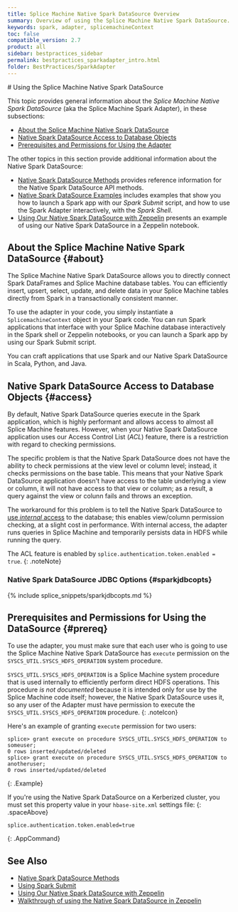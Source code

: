 ```yaml
---
title: Splice Machine Native Spark DataSource Overview
summary: Overview of using the Splice Machine Native Spark DataSource.
keywords: spark, adapter, splicemachineContext
toc: false
compatible_version: 2.7
product: all
sidebar: bestpractices_sidebar
permalink: bestpractices_sparkadapter_intro.html
folder: BestPractices/SparkAdapter
---
```

<section>
<div class="TopicContent" data-swiftype-index="true" markdown="1">
# Using the Splice Machine Native Spark DataSource

This topic provides general information about the *Splice Machine Native Spark DataSource* (aka the Splice Machine Spark Adapter), in these subsections:
* [About the Splice Machine Native Spark DataSource](#about)
* [Native Spark DataSource Access to Database Objects](#access)
* [Prerequisites and Permissions for Using the Adapter](#prereq)

The other topics in this section provide additional information about the Native Spark DataSource:

* [Native Spark DataSource Methods](developers_spark_methods.html) provides reference information for the Native Spark DataSource API methods.
* [Native Spark DataSource Examples](developers_spark_submit.html) includes examples that show you how to launch a Spark app with our *Spark Submit* script, and how to use the Spark Adapter interactively, with the *Spark Shell*.
* [Using Our Native Spark DataSource with Zeppelin](developers_spark_zeppelin.html) presents an example of using our Native Spark DataSource in a Zeppelin notebook.

## About the Splice Machine Native Spark DataSource {#about}

The Splice Machine Native Spark DataSource allows you to directly connect Spark DataFrames and Splice Machine database tables. You can efficiently insert, upsert, select, update, and delete data in your Splice Machine tables directly from Spark in a transactionally consistent manner.

To use the adapter in your code, you simply instantiate a `SplicemachineContext` object in your Spark code. You can run Spark applications that interface with your Splice Machine database interactively in the Spark shell or Zeppelin notebooks, or you can launch a Spark app by using our Spark Submit script.

You can craft applications that use Spark and our Native Spark DataSource in Scala, Python, and Java.

## Native Spark DataSource Access to Database Objects {#access}

By default, Native Spark DataSource queries execute in the Spark application, which is highly performant and allows access to almost all Splice Machine features. However, when your Native Spark DataSource application uses our Access Control List (*ACL*) feature, there is a restriction with regard to checking permissions.

The specific problem is that the Native Spark DataSource does not have the ability to check permissions at the view level or column level; instead, it checks permissions on the base table. This means that your Native Spark DataSource application doesn't have access to the table underlying a view or column, it will not have access to that view or column; as a result, a query against the view or colunn fails and throws an exception.

The workaround for this problem is to tell the Native Spark DataSource to [use *internal* access](#useinternal) to the database; this enables view/column permission checking, at a slight cost in performance. With internal access, the adapter runs queries in Splice Machine and temporarily persists data in HDFS while running the query.

The ACL feature is enabled by `splice.authentication.token.enabled = true`.
{: .noteNote}

### Native Spark DataSource JDBC Options {#sparkjdbcopts}
{% include splice_snippets/sparkjdbcopts.md %}

## Prerequisites and Permissions for Using the DataSource {#prereq}

To use the adapter, you must make sure that each user who is going to use the Splice Machine Native Spark DataSource has `execute` permission on the `SYSCS_UTIL.SYSCS_HDFS_OPERATION` system procedure.

   `SYSCS_UTIL.SYSCS_HDFS_OPERATION` is a Splice Machine system procedure that is used internally to efficiently perform direct HDFS operations. This procedure *is not documented* because it is intended only for use by the Splice Machine code itself; however, the Native Spark DataSource uses it, so any user of the Adapter must have permission to execute the `SYSCS_UTIL.SYSCS_HDFS_OPERATION` procedure.
   {: .noteIcon}

   Here's an example of granting `execute` permission for two users:
````
splice> grant execute on procedure SYSCS_UTIL.SYSCS_HDFS_OPERATION to someuser;
0 rows inserted/updated/deleted
splice> grant execute on procedure SYSCS_UTIL.SYSCS_HDFS_OPERATION to anotheruser;
0 rows inserted/updated/deleted
````
{: .Example}

If you're using the Native Spark DataSource on a Kerberized cluster, you must set this property value in your `hbase-site.xml` settings file:
{: .spaceAbove}
````
splice.authentication.token.enabled=true
````
{: .AppCommand}


## See Also
* [Native Spark DataSource Methods](developers_spark_methods.html)
* [Using Spark Submit](developers_spark_submit.html)
* [Using Our Native Spark DataSource with Zeppelin](developers_spark_zeppelin.html)
* <a href="https://www.splicemachine.com/the-splice-machine-native-spark-datasource" target="_blank">Walkthrough of using the Native Spark DataSource in Zeppelin</a>

</div>
</section>
